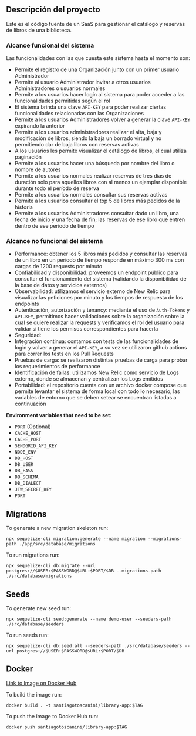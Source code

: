 ## Descripción del proyecto
Este es el código fuente de un SaaS para gestionar el catálogo y reservas de libros de una biblioteca.

### Alcance funcional del sistema
Las funcionalidades con las que cuesta este sistema hasta el momento son:
* Permite el registro de una Organización junto con un primer usuario Administrador
* Permite al usuario Administrador invitar a otros usuarios Administradores o usuarios normales
* Permite a los usuarios hacer login al sistema para poder acceder a las funcionalidades permitidas según el rol
* El sistema brinda una clave `API-KEY` para poder realizar ciertas funcionalidades relacionadas con las Organizaciones
* Permite a los usuarios Administradores volver a generar la clave `API-KEY` expirando la anterior
* Permite a los usuarios administradores realizar el alta, baja y modificación de libros, siendo la baja un borrado virtual y no permitiendo dar de baja libros con reservas activas
* A los usuarios les permite visualizar el catálogo de libros, el cual utiliza paginación
* Permite a los usuarios hacer una búsqueda por nombre del libro o nombre de autores
* Permite a los usuarios normales realizar reservas de tres días de duración solo para aquellos libros con al menos un ejemplar disponible durante todo el período de reserva
* Permite a los usuarios normales consultar sus reservas activas
* Permite a los usuarios consultar el top 5 de libros más pedidos de la historia
* Permite a los usuarios Administradores consultar dado un libro, una fecha de inicio y una fecha de fin; las reservas de ese libro que entren dentro de ese período de tiempo

### Alcance no funcional del sistema
* Performance: obtener los 5 libros más pedidos y consultar las reservas de un libro en un período de tiempo responde en máximo 300 ms
con cargas de 1200 requests por minuto
* Confiabilidad y disponibilidad: proveemos un endpoint público para consultar el funcionamiento del sistema (validando la disponibilidad de la  base de datos y servicios externos)
* Observabilidad: utilizamos el servicio externo de New Relic para visualizar las peticiones por minuto y los tiempos de respuesta de los endpoints
* Autenticación, autorización y tenancy: mediante el uso de `Auth-Tokens` y `API-KEY`, permitimos hacer validaciones sobre la organización sobre  la cual se quiere realizar la requests y verificamos el rol del usuario para validar si tiene los permisos correspondientes para hacerla
* Seguridad: 
* Integración continua: contamos con tests de las funcionalidades de login y volver a generar el `API-KEY`, a su vez se utilizaron github actions  para correr los tests en los Pull Requests
* Pruebas de carga: se realizaron distintas pruebas de carga para probar los requerimientos de performance
* Identificación de fallas: utilizamos New Relic como servicio de Logs externo, donde se almacenan y centralizan los Logs emitidos
* Portabilidad: el repositorio cuenta con un archivo docker compose que permite levantar el sistema de forma local con todo lo necesario, las variables de entorno que se deben setear se encuentran listadas a continuación

**Environment variables that need to be set:**

* `PORT` (Optional)
* `CACHE_HOST`
* `CACHE_PORT`
* `SENDGRID_API_KEY`
* `NODE_ENV`
* `DB_HOST`
* `DB_USER`
* `DB_PASS`
* `DB_SCHEMA`
* `DB_DIALECT`
* `JTW_SECRET_KEY`
* `PORT`

## Migrations

To generate a new migration skeleton run:

```shell
npx sequelize-cli migration:generate --name migration --migrations-path ./app/src/database/migrations 
```

To run migrations run:

```shell
npx sequelize-cli db:migrate --url postgres://$USER:$PASSWORD@$URL:$PORT/$DB --migrations-path ./src/database/migrations
```

## Seeds

To generate new seed run:

```shell
npx sequelize-cli seed:generate --name demo-user --seeders-path ./src/database/seeders
```

To run seeds run:

```shell
npx sequelize-cli db:seed:all --seeders-path ./src/database/seeders --url postgres://$USER:$PASSWORD@$URL:$PORT/$DB
```

## Docker

[Link to Image on Docker Hub](https://hub.docker.com/repository/docker/santiagotoscanini/library-app)

To build the image run:

```shell
docker build . -t santiagotoscanini/library-app:$TAG
```

To push the image to Docker Hub run:

```shell
docker push santiagotoscanini/library-app:$TAG
```
